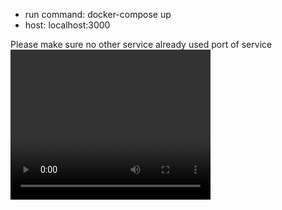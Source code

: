 - run command: docker-compose up
- host: localhost:3000

Please make sure no other service already used port of service
<video width="320" height="240" controls>
  <source src="./demo.mov" type="video/mov">
</video>